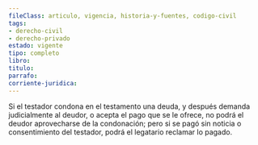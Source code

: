 ```yaml
---
fileClass: articulo, vigencia, historia-y-fuentes, codigo-civil
tags:
- derecho-civil
- derecho-privado
estado: vigente
tipo: completo
libro:
titulo:
parrafo:
corriente-juridica:
---
```

Si el testador condona en el testamento una deuda, y después demanda judicialmente al deudor, o acepta el pago que se le ofrece, no podrá el deudor aprovecharse de la condonación; pero si se pagó sin noticia o consentimiento del testador, podrá el legatario reclamar lo pagado.